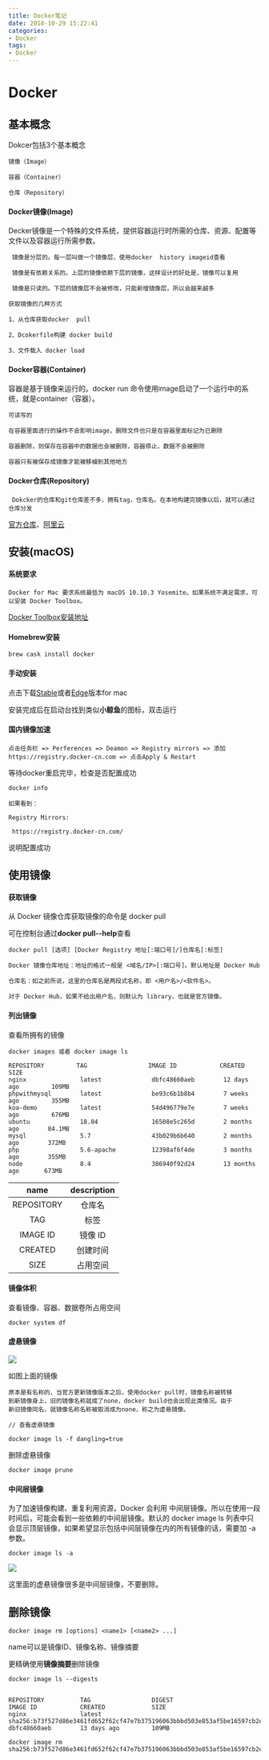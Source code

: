 ```yaml
---
title: Docker笔记
date: 2018-10-29 15:22:41
categories:
- Docker
tags:
- Docker
---
```


# Docker

## 基本概念

Dokcer包括3个基本概念

```
镜像（Image）

容器（Container）

仓库（Repository）
```

#### Docker镜像(Image)

Decker镜像是一个特殊的文件系统，提供容器运行时所需的仓库、资源、配置等文件以及容器运行所需参数。

```
 镜像是分层的。每一层叫做一个镜像层，使用docker  history imageid查看

 镜像是有依赖关系的。上层的镜像依赖下层的镜像，这样设计的好处是，镜像可以复用

 镜像是只读的。下层的镜像层不会被修改，只能新增镜像层，所以会越来越多
```

```
获取镜像的几种方式

1、从仓库获取docker  pull

2、Dcokerfile构建 docker build

3、文件载入 docker load
```

#### Docker容器(Container)

容器是基于镜像来运行的。docker run 命令使用image启动了一个运行中的系统，就是container（容器）。

```
可读写的

在容器里面进行的操作不会影响image，删除文件也只是在容器里面标记为已删除

容器删除，则保存在容器中的数据也会被删除，容器停止，数据不会被删除

容器只有被保存成镜像才能被移植到其他地方
```

#### Docker仓库(Repository)

```
 Dokcker的仓库和git仓库差不多，拥有tag，仓库名。在本地构建完镜像以后，就可以通过仓库分发
```
 
[官方仓库](https://hub.docker.com/)、[阿里云](https://dev.aliyun.com/search.html)

## 安装(macOS)

#### 系统要求

```
Docker for Mac 要求系统最低为 macOS 10.10.3 Yosemite。如果系统不满足需求，可以安装 Docker Toolbox。
```
[Docker Toolbox安装地址](https://docs.docker.com/toolbox/overview/)

#### Homebrew安装

```
brew cask install docker
```
#### 手动安装

点击下载[Stable](https://download.docker.com/mac/stable/Docker.dmg)或者[Edge](https://download.docker.com/mac/edge/Docker.dmg)版本for mac

安装完成后在启动台找到类似**小鲸鱼**的图标，双击运行

#### 国内镜像加速

```
点击任务栏 => Perferences => Deamon => Registry mirrors => 添加https://registry.docker-cn.com => 点击Apply & Restart
```

等待docker重启完毕，检查是否配置成功

```
docker info

如果看到：

Registry Mirrors:

 https://registry.docker-cn.com/
```
说明配置成功

## 使用镜像

#### 获取镜像

从 Docker 镜像仓库获取镜像的命令是 docker pull

可在控制台通过**docker pull--help**查看

```
docker pull [选项] [Docker Registry 地址[:端口号]/]仓库名[:标签]

Docker 镜像仓库地址：地址的格式一般是 <域名/IP>[:端口号]。默认地址是 Docker Hub

仓库名：如之前所说，这里的仓库名是两段式名称，即 <用户名>/<软件名>。

对于 Docker Hub，如果不给出用户名，则默认为 library，也就是官方镜像。
```

#### 列出镜像

查看所拥有的镜像

```
docker images 或者 docker image ls
```

```
REPOSITORY         TAG                 IMAGE ID            CREATED             SIZE
nginx               latest              dbfc48660aeb        12 days ago         109MB
phpwithmysql        latest              be93c6b1b8b4        7 weeks ago         355MB
koa-demo            latest              54d496779e7e        7 weeks ago         676MB
ubuntu              18.04               16508e5c265d        2 months ago        84.1MB
mysql               5.7                 43b029b6b640        2 months ago        372MB
php                 5.6-apache          12398af6f4de        3 months ago        355MB
node                8.4                 386940f92d24        13 months ago       673MB
```
| name | description |
| :-: | :-: |
| REPOSITORY | 仓库名 |
| TAG | 标签 |
| IMAGE ID | 镜像 ID |
| CREATED | 创建时间 |
| SIZE | 占用空间 |

#### 镜像体积

查看镜像、容器、数据卷所占用空间
```
docker system df
```
#### 虚悬镜像

![](Docker笔记/xuni.png)

如图上面的<none>镜像

```
原本是有名称的，当官方更新镜像版本之后，使用docker pull时，镜像名称被转移
到新镜像身上，旧的镜像名称就成了none，docker build也会出现此类情况。由于
新旧镜像同名，就镜像名称名称被取消成为none，称之为虚悬镜像。

// 查看虚悬镜像

docker image ls -f dangling=true
```

删除虚悬镜像

```
docker image prune
```

#### 中间层镜像

为了加速镜像构建、重复利用资源，Docker 会利用 中间层镜像。所以在使用一段时间后，可能会看到一些依赖的中间层镜像。默认的 docker image ls 列表中只会显示顶层镜像，如果希望显示包括中间层镜像在内的所有镜像的话，需要加 -a 参数。

```
docker image ls -a
```

![](Docker笔记/middle.png)

这里面的虚悬镜像很多是中间层镜像，不要删除。

## 删除镜像

```
docker image rm [options] <name1> [<name2> ...]
```

name可以是镜像ID、镜像名称、镜像摘要

更精确使用**镜像摘要**删除镜像

```
docker image ls --digests


REPOSITORY          TAG                 DIGEST                                                                    IMAGE ID            CREATED             SIZE
nginx               latest              sha256:b73f527d86e3461fd652f62cf47e7b375196063bbbd503e853af5be16597cb2e   dbfc48660aeb        13 days ago         109MB

docker image rm sha256:b73f527d86e3461fd652f62cf47e7b375196063bbbd503e853af5be16597cb2e
```